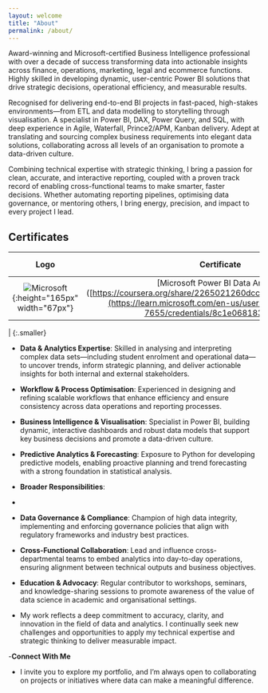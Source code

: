 ```yaml
---
layout: welcome
title: "About"
permalink: /about/
---
```



Award-winning and Microsoft-certified Business Intelligence professional with over a decade of success transforming data into actionable insights across finance, operations, marketing, legal and ecommerce functions. Highly skilled in developing dynamic, user-centric Power BI solutions that drive strategic decisions, operational efficiency, and measurable results.

Recognised for delivering end-to-end BI projects in fast-paced, high-stakes environments—from ETL and data modelling to storytelling through visualisation. A specialist in Power BI, DAX, Power Query, and SQL, with deep experience in Agile, Waterfall, Prince2/APM, Kanban delivery. Adept at translating and sourcing complex business requirements into elegant data solutions, collaborating across all levels of an organisation to promote a data-driven culture.

Combining technical expertise with strategic thinking, I bring a passion for clean, accurate, and interactive reporting, coupled with a proven track record of enabling cross-functional teams to make smarter, faster decisions. Whether automating reporting pipelines, optimising data governance, or mentoring others, I bring energy, precision, and impact to every project I lead.

## Certificates

| Logo | Certificate | Years earned |
|:-:|:-:|:-:|
| ![Microsoft]({{site.baseurl}}/assets/img/about/microsoft-logo.png){:height="165px" width="67px"} | [Microsoft Power BI Data Analyst]([https://coursera.org/share/2265021260dcc3db86cf7d9b8e789df7](https://learn.microsoft.com/en-us/users/nicholaswilliams-7655/credentials/8c1e06818352525a) | June 2023 |
| 
{:.smaller}


- **Data & Analytics Expertise**: Skilled in analysing and interpreting complex data sets—including student enrolment and operational data—to uncover trends, inform strategic planning, and deliver actionable insights for both internal and external stakeholders.
- **Workflow & Process Optimisation**: Experienced in designing and refining scalable workflows that enhance efficiency and ensure consistency across data operations and reporting processes.
- **Business Intelligence & Visualisation**: Specialist in Power BI, building dynamic, interactive dashboards and robust data models that support key business decisions and promote a data-driven culture.
- **Predictive Analytics & Forecasting**: Exposure to Python for developing predictive models, enabling proactive planning and trend forecasting with a strong foundation in statistical analysis.

- **Broader Responsibilities**:
-
- **Data Governance & Compliance**: Champion of high data integrity, implementing and enforcing governance policies that align with regulatory frameworks and industry best practices.
- **Cross-Functional Collaboration**: Lead and influence cross-departmental teams to embed analytics into day-to-day operations, ensuring alignment between technical outputs and business objectives.
- **Education & Advocacy**: Regular contributor to workshops, seminars, and knowledge-sharing sessions to promote awareness of the value of data science in academic and organisational settings.

- My work reflects a deep commitment to accuracy, clarity, and innovation in the field of data and analytics. I continually seek new challenges and opportunities to apply my technical expertise and strategic thinking to deliver measurable impact.

-**Connect With Me**
- I invite you to explore my portfolio, and I’m always open to collaborating on projects or initiatives where data can make a meaningful difference.

